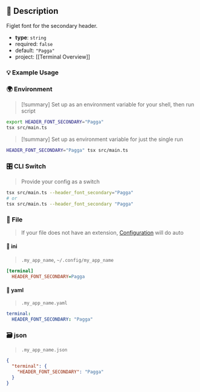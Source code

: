 ## 📜 Description

Figlet font for the secondary header.

- **type**: `string`
- required: `false`
- default: `"Pagga"`
- project: [[Terminal Overview]]

### 💡 Example Usage

### 🌍 Environment

> [!summary] Set up as an environment variable for your shell, then run script
```bash
export HEADER_FONT_SECONDARY="Pagga"
tsx src/main.ts
```
> [!summary] Set up as environment variable for just the single run

```bash
HEADER_FONT_SECONDARY="Pagga" tsx src/main.ts
```
### 🎛️ CLI Switch

> Provide your config as a switch
```bash
tsx src/main.ts --header_font_secondary="Pagga"
# or
tsx src/main.ts --header_font_secondary "Pagga"
```
### 📁 File
>  If your file does not have an extension, [Configuration](/core/configuration) will do auto
#### 📘 ini

> `.my_app_name`, `~/.config/my_app_name`

```ini
[terminal]
  HEADER_FONT_SECONDARY=Pagga
```
#### 📄 yaml

> `.my_app_name.yaml`

```yaml
terminal:
  HEADER_FONT_SECONDARY: "Pagga"
```
### 🗃️ json

> `.my_app_name.json`

```json
{
  "terminal": {
    "HEADER_FONT_SECONDARY": "Pagga"
  }
}
```
